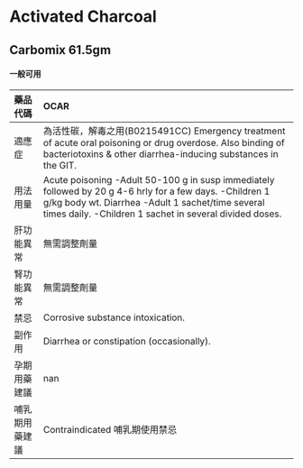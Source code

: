 # Activated Charcoal

## Carbomix 61.5gm

#### 一般可用

| 藥品代碼       | OCAR                                                                                                                                                                                                                    |
|:---------------|:------------------------------------------------------------------------------------------------------------------------------------------------------------------------------------------------------------------------|
| 適應症         | 為活性碳，解毒之用(B0215491CC) Emergency treatment of acute oral poisoning or drug overdose. Also binding of bacteriotoxins & other diarrhea-inducing substances in the GIT.                                            |
| 用法用量       | Acute poisoning -Adult 50-100 g in susp immediately followed by 20 g 4-6 hrly for a few days. -Children 1 g/kg body wt. Diarrhea -Adult 1 sachet/time several times daily. -Children 1 sachet in several divided doses. |
| 肝功能異常     | 無需調整劑量                                                                                                                                                                                                            |
| 腎功能異常     | 無需調整劑量                                                                                                                                                                                                            |
| 禁忌           | Corrosive substance intoxication.                                                                                                                                                                                       |
| 副作用         | Diarrhea or constipation (occasionally).                                                                                                                                                                                |
| 孕期用藥建議   | nan                                                                                                                                                                                                                     |
| 哺乳期用藥建議 | Contraindicated 哺乳期使用禁忌                                                                                                                                                                                          |

